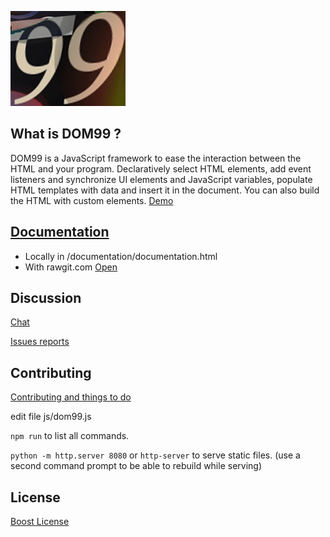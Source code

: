 ![DOM99](images/visual2.jpg)


## What is DOM99 ?

DOM99 is a JavaScript framework to ease the interaction between the HTML and your program. Declaratively select HTML elements, add event listeners and synchronize UI elements and JavaScript variables, populate HTML templates with data and insert it in the document.
You can also build the HTML with custom elements.
[Demo](http://jsbin.com/tepezuj/3/embed?html,js,output)

## [Documentation](https://cdn.rawgit.com/GrosSacASac/DOM99/master/documentation/documentation.html#about)

 * Locally in /documentation/documentation.html
 * With rawgit.com [Open](https://cdn.rawgit.com/GrosSacASac/DOM99/master/documentation/documentation.html#about)

## Discussion

[Chat](https://dystroy.org/miaou/3)

[Issues reports](https://github.com/GrosSacASac/DOM99/issues)

## Contributing

[Contributing and things to do](documentation/contributing.md)

edit file js/dom99.js

`npm run` to list all commands.

`python -m http.server 8080` or `http-server` to serve static files. (use a second command prompt to be able to rebuild while serving)


## License

[Boost License](./LICENSE.txt)
